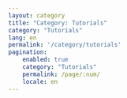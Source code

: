 ```yaml
---
layout: category
title: "Category: Tutorials"
category: "Tutorials"
lang: en
permalink: '/category/tutorials'
pagination:
    enabled: true
    category: "Tutorials"
    permalink: /page/:num/
    locale: en
---
```

